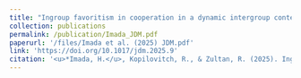 ```yaml
---
title: "Ingroup favoritism in cooperation in a dynamic intergroup context: data from Israeli professional volleyball players"
collection: publications
permalink: /publication/Imada_JDM.pdf
paperurl: '/files/Imada et al. (2025) JDM.pdf'
link: 'https://doi.org/10.1017/jdm.2025.9'
citation: '<u>*Imada, H.</u>, Kopilovitch, R., & Zultan, R. (2025). Ingroup favoritism in cooperation in a dynamic intergroup context: data from Israeli professional volleyball players. <em>Judgment and Decision Making</em>, 20, e21. https://doi.org/10.1017/jdm.2025.9'
---
```


